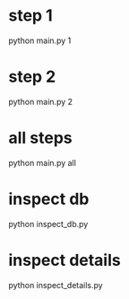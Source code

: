# step 1

python main.py 1

# step 2

python main.py 2

# all steps

python main.py all

# inspect db

python inspect_db.py

# inspect details

python inspect_details.py
